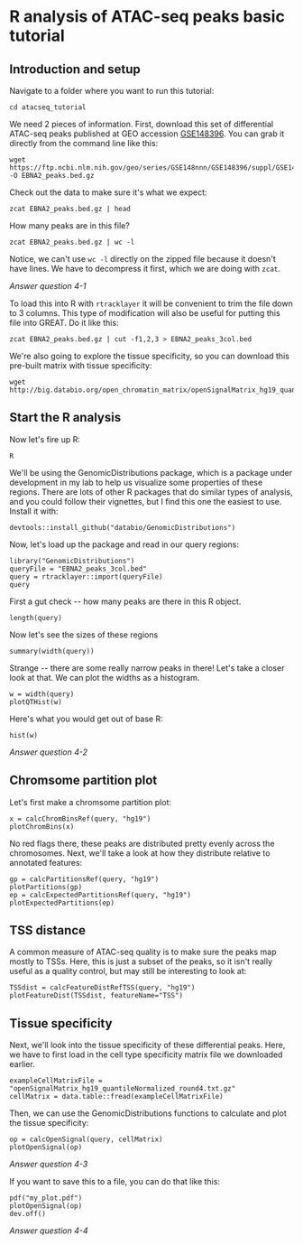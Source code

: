 # R analysis of ATAC-seq peaks basic tutorial

## Introduction and setup

Navigate to a folder where you want to run this tutorial:
```
cd atacseq_tutorial
```

We need 2 pieces of information. First, download this set of differential ATAC-seq peaks published at GEO accession [GSE148396](https://www.ncbi.nlm.nih.gov/geo/query/acc.cgi?acc=GSE148396). You can grab it directly from the command line like this:

```
wget https://ftp.ncbi.nlm.nih.gov/geo/series/GSE148nnn/GSE148396/suppl/GSE148396%5FEBNA2%5Fdependent%5Fopen%5Fchromatin%5Ffiltered%2Ebed%2Egz -O EBNA2_peaks.bed.gz
```

Check out the data to make sure it's what we expect:

```
zcat EBNA2_peaks.bed.gz | head 
```

How many peaks are in this file?

```
zcat EBNA2_peaks.bed.gz | wc -l
```

Notice, we can't use `wc -l` directly on the zipped file because it doesn't have lines. We have to decompress it first, which we are doing with `zcat`.

*Answer question 4-1*

To load this into R with `rtracklayer` it will be convenient to trim the file down to 3 columns. This type of modification will also be useful for putting this file into GREAT. Do it like this:

```
zcat EBNA2_peaks.bed.gz | cut -f1,2,3 > EBNA2_peaks_3col.bed
```

We're also going to explore the tissue specificity, so you can download this pre-built matrix with tissue specificity:

```
wget http://big.databio.org/open_chromatin_matrix/openSignalMatrix_hg19_quantileNormalized_round4.txt.gz
```

## Start the R analysis

Now let's fire up R:

```
R
```

We'll be using the GenomicDistributions package, which is a package under development in my lab to help us visualize some properties of these regions. There are lots of other R packages that do similar types of analysis, and you could follow their vignettes, but I find this one the easiest to use. Install it with:

```
devtools::install_github("databio/GenomicDistributions")
```

Now, let's load up the package and read in our query regions:

```
library("GenomicDistributions")
queryFile = "EBNA2_peaks_3col.bed"
query = rtracklayer::import(queryFile)
query
```

First a gut check -- how many peaks are there in this R object. 

```
length(query)
```

Now let's see the sizes of these regions

```
summary(width(query))
```

Strange -- there are some really narrow peaks in there! Let's take a closer look at that. We can plot the widths as a histogram.

```
w = width(query)
plotQTHist(w)
```

Here's what you would get out of base R:

```
hist(w)
```

*Answer question 4-2*


## Chromsome partition plot

Let's first make a chromsome partition plot:
```
x = calcChromBinsRef(query, "hg19")
plotChromBins(x)
```

No red flags there, these peaks are distributed pretty evenly across the chromosomes. Next, we'll take a look at how they distribute relative to annotated features:

```
gp = calcPartitionsRef(query, "hg19")
plotPartitions(gp)
ep = calcExpectedPartitionsRef(query, "hg19")
plotExpectedPartitions(ep)
```




## TSS distance

A common measure of ATAC-seq quality is to make sure the peaks map mostly to TSSs. Here, this is just a subset of the peaks, so it isn't really useful as a quality control, but may still be interesting to look at:

```
TSSdist = calcFeatureDistRefTSS(query, "hg19")
plotFeatureDist(TSSdist, featureName="TSS")
```

## Tissue specificity

Next, we'll look into the tissue specificity of these differential peaks. Here, we have to first load in the cell type specificity matrix file we downloaded earlier.

```
exampleCellMatrixFile = "openSignalMatrix_hg19_quantileNormalized_round4.txt.gz"
cellMatrix = data.table::fread(exampleCellMatrixFile)
```

Then, we can use the GenomicDistributions functions to calculate and plot the tissue specificity:

```
op = calcOpenSignal(query, cellMatrix)
plotOpenSignal(op)
```

*Answer question 4-3*

If you want to save this to a file, you can do that like this:

```
pdf("my_plot.pdf")
plotOpenSignal(op)
dev.off()
```

*Answer question 4-4*
